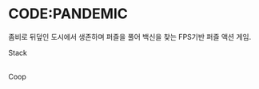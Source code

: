# CODE:PANDEMIC

좀비로 뒤덮인 도시에서 생존하며 퍼즐을 풀어 백신을 찾는 FPS기반 퍼즐 액션 게임.

Stack
<div align="center">
 <img src="https://img.shields.io/badge/Unity-FFFFFF?style=flat&logo=Unity&logoColor=white"/>
  </div>
Coop
<div align="center">
 <img src="https://img.shields.io/badge/Notion-000000?style=flat&logo=Notion&logoColor=white"/>
 <img src="https://img.shields.io/badge/Github-181717?style=flat&logo=Github&logoColor=white"/>
 <img src="https://img.shields.io/badge/Discord-5865F2?style=flat&logo=Discord&logoColor=white"/>
</div>
